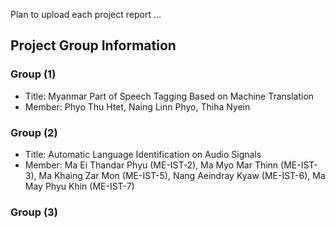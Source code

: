 Plan to upload each project report ...

## Project Group Information

### Group (1)
- Title: Myanmar Part of Speech Tagging Based on Machine Translation  
- Member: Phyo Thu Htet, Naing Linn Phyo, Thiha Nyein  

### Group (2)
- Title: Automatic Language Identification on Audio Signals  
- Member: Ma Ei Thandar Phyu (ME-IST-2), Ma Myo Mar Thinn (ME-IST-3), Ma Khaing Zar Mon (ME-IST-5), Nang Aeindray Kyaw (ME-IST-6), Ma May Phyu Khin (ME-IST-7)  

### Group (3)

